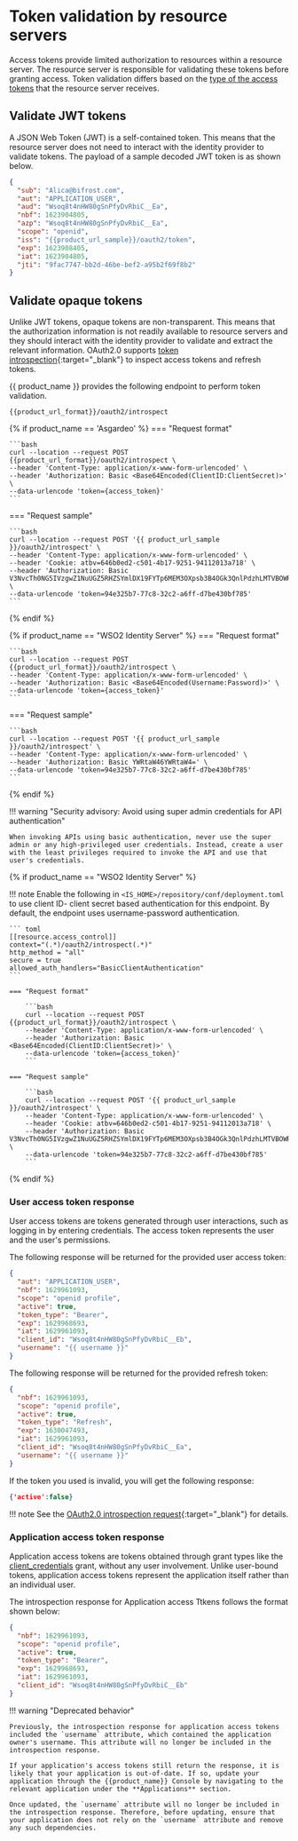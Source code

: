 # Token validation by resource servers

Access tokens provide limited authorization to resources within a resource server. The resource server is responsible for validating these tokens before granting access. Token validation differs based on the [type of the access tokens]({{base_path}}/references/app-settings/oidc-settings-for-app/#access-token) that the resource server receives.

## Validate JWT tokens

A JSON Web Token (JWT) is a self-contained token. This means that the resource server does not need to interact with the identity provider to validate tokens. The payload of a sample decoded JWT token is as shown below.

```json
{
  "sub": "Alica@bifrost.com",
  "aut": "APPLICATION_USER",
  "aud": "Wsoq8t4nHW80gSnPfyDvRbiC__Ea",
  "nbf": 1623904805,
  "azp": "Wsoq8t4nHW80gSnPfyDvRbiC__Ea",
  "scope": "openid",
  "iss": "{{product_url_sample}}/oauth2/token",
  "exp": 1623908405,
  "iat": 1623904805,
  "jti": "9fac7747-bb2d-46be-bef2-a95b2f69f8b2"
}
```

## Validate opaque tokens

Unlike JWT tokens, opaque tokens are non-transparent. This means that the authorization information is not readily available to resource servers and they should interact with the identity provider to validate and extract the relevant information. OAuth2.0 supports [token introspection](https://datatracker.ietf.org/doc/html/rfc7662){:target="_blank"} to inspect access tokens and refresh tokens.

{{ product_name }} provides the following endpoint to perform token validation. 

``` 
{{product_url_format}}/oauth2/introspect
```

{% if product_name == 'Asgardeo' %}
=== "Request format"

    ```bash
    curl --location --request POST {{product_url_format}}/oauth2/introspect \
    --header 'Content-Type: application/x-www-form-urlencoded' \
    --header 'Authorization: Basic <Base64Encoded(ClientID:ClientSecret)>' \
    --data-urlencode 'token={access_token}'
    ```

=== "Request sample"
  
    ```bash
    curl --location --request POST '{{ product_url_sample }}/oauth2/introspect' \
    --header 'Content-Type: application/x-www-form-urlencoded' \
    --header 'Cookie: atbv=646b0ed2-c501-4b17-9251-94112013a718' \
    --header 'Authorization: Basic V3NvcTh0NG5IVzgwZ1NuUGZ5RHZSYmlDX19FYTp6MEM3OXpsb3B4OGk3QnlPdzhLMTVBOWRwbFlh' \
    --data-urlencode 'token=94e325b7-77c8-32c2-a6ff-d7be430bf785'
    ```

{% endif %}

{% if product_name == "WSO2 Identity Server" %}
=== "Request format"

    ```bash
    curl --location --request POST {{product_url_format}}/oauth2/introspect \
    --header 'Content-Type: application/x-www-form-urlencoded' \
    --header 'Authorization: Basic <Base64Encoded(Username:Password)>' \
    --data-urlencode 'token={access_token}'
    ```

=== "Request sample"

    ```bash
    curl --location --request POST '{{ product_url_sample }}/oauth2/introspect' \
    --header 'Content-Type: application/x-www-form-urlencoded' \
    --header 'Authorization: Basic YWRtaW46YWRtaW4=' \
    --data-urlencode 'token=94e325b7-77c8-32c2-a6ff-d7be430bf785'
    ```

{% endif %}

!!! warning "Security advisory: Avoid using super admin credentials for API authentication"

    When invoking APIs using basic authentication, never use the super admin or any high-privileged user credentials. Instead, create a user with the least privileges required to invoke the API and use that user's credentials.

{% if product_name == "WSO2 Identity Server" %}

!!! note
    Enable the following in `<IS_HOME>/repository/conf/deployment.toml` to use client ID- client secret based authentication for this endpoint.
    By default, the endpoint uses username-password authentication.

    ``` toml
    [[resource.access_control]]
    context="(.*)/oauth2/introspect(.*)"
    http_method = "all"
    secure = true
    allowed_auth_handlers="BasicClientAuthentication"
    ```

    === "Request format"

        ```bash
        curl --location --request POST {{product_url_format}}/oauth2/introspect \
        --header 'Content-Type: application/x-www-form-urlencoded' \
        --header 'Authorization: Basic <Base64Encoded(ClientID:ClientSecret)>' \
        --data-urlencode 'token={access_token}'
        ```

    === "Request sample"

        ```bash
        curl --location --request POST '{{ product_url_sample }}/oauth2/introspect' \
        --header 'Content-Type: application/x-www-form-urlencoded' \
        --header 'Cookie: atbv=646b0ed2-c501-4b17-9251-94112013a718' \
        --header 'Authorization: Basic V3NvcTh0NG5IVzgwZ1NuUGZ5RHZSYmlDX19FYTp6MEM3OXpsb3B4OGk3QnlPdzhLMTVBOWRwbFlh' \
        --data-urlencode 'token=94e325b7-77c8-32c2-a6ff-d7be430bf785'
        ```

{% endif %}

### User access token response

User access tokens are tokens generated through user interactions, such as logging in by entering credentials. The access token represents the user and the user's permissions.

The following response will be returned for the provided user access token:

```json
{
  "aut": "APPLICATION_USER",
  "nbf": 1629961093,
  "scope": "openid profile",
  "active": true,
  "token_type": "Bearer",
  "exp": 1629968693,
  "iat": 1629961093,
  "client_id": "Wsoq8t4nHW80gSnPfyDvRbiC__Eb",
  "username": "{{ username }}"
}
```

The following response will be returned for the provided refresh token:

```json
{
  "nbf": 1629961093,
  "scope": "openid profile",
  "active": true,
  "token_type": "Refresh",
  "exp": 1630047493,
  "iat": 1629961093,
  "client_id": "Wsoq8t4nHW80gSnPfyDvRbiC__Ea",
  "username": "{{ username }}"
}
```

If the token you used is invalid, you will get the following response:

```json
{'active':false}
```

!!! note
    See the [OAuth2.0 introspection request](https://datatracker.ietf.org/doc/html/rfc7662#section-2.1){:target="_blank"} for details.

### Application access token response

Application access tokens are tokens obtained through grant types like the [client_credentials]({{base_path}}/references/grant-types/#client-credentials-grant) grant, without any user involvement. Unlike user-bound tokens, application access tokens represent the application itself rather than an individual user.

The introspection response for Application access Ttkens follows the format shown below:

```json
{
  "nbf": 1629961093,
  "scope": "openid profile",
  "active": true,
  "token_type": "Bearer",
  "exp": 1629968693,
  "iat": 1629961093,
  "client_id": "Wsoq8t4nHW80gSnPfyDvRbiC__Eb"
}
```

!!! warning "Deprecated behavior"

    Previously, the introspection response for application access tokens included the `username` attribute, which contained the application owner's username. This attribute will no longer be included in the introspection response.
    
    If your application's access tokens still return the response, it is likely that your application is out-of-date. If so, update your application through the {{product_name}} Console by navigating to the relevant application under the **Applications** section.

    Once updated, the `username` attribute will no longer be included in the introspection response. Therefore, before updating, ensure that your application does not rely on the `username` attribute and remove any such dependencies.
